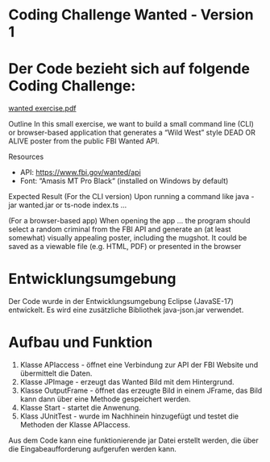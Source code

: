 # Coding Challenge Wanted - Version 1 

# Der Code bezieht sich auf folgende Coding Challenge:
[wanted exercise.pdf](https://github.com/Daerhard/Challenge/files/8239763/wanted.exercise.pdf)

Outline 
In this small exercise, we want to build a small command line (CLI) or browser-based 
application that generates a “Wild West” style DEAD OR ALIVE poster from the 
public FBI Wanted API.

Resources 
- API: https://www.fbi.gov/wanted/api
- Font: “Amasis MT Pro Black“ (installed on Windows by default)

Expected Result 
(For the CLI version) Upon running a command like
java -jar wanted.jar or ts-node index.ts ...

(For a browser-based app) When opening the app …
the program should select a random criminal from the FBI API and generate an (at 
least somewhat) visually appealing poster, including the mugshot. It could be saved
as a viewable file (e.g. HTML, PDF) or presented in the browser

# Entwicklungsumgebung
Der Code wurde in der Entwicklungsumgebung Eclipse (JavaSE-17) entwickelt.
Es wird eine zusätzliche Bibliothek java-json.jar verwendet.

# Aufbau und Funktion
1. Klasse APIaccess - öffnet eine Verbindung zur API der FBI Website und übermittelt die Daten.
2. Klasse JPImage - erzeugt das Wanted Bild mit dem Hintergrund.
3. Klasse OutputFrame - öffnet das erzeugte Bild in einem JFrame, das Bild kann dann über eine Methode gespeichert werden.
4. Klasse Start - startet die Anwenung.
5. Klass JUnitTest - wurde im Nachhinein hinzugefügt und testet die Methoden der Klasse APIaccess.  

Aus dem Code kann eine funktionierende jar Datei erstellt werden, die über die Eingabeaufforderung aufgerufen werden kann.

